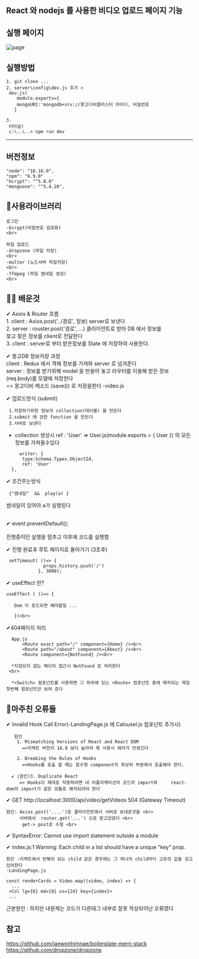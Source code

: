 React 와 nodejs 를 사용한 비디오 업로드 페이지 기능  
--

실행 페이지
---
![page](https://user-images.githubusercontent.com/46067837/111562701-fdc2ff00-87d9-11eb-9272-1211304e9506.png)

실행방법
---
```
1. git clone ...
2. server\config\dev.js 추가 >
 dev.js)
    module.exports={
    mongoURI:'mongodb+srv://몽고디비클러스터 아이디, 비밀번호
   }

3.
 터미널) 
 c:\..\..> npm run dev
```
---
버전정보
---
```
"node": "10.16.0",
"npm": "6.9.0"
"bcrypt": "^5.0.0"
"mongoose": "^5.4.20",
 ```


📕사용라이브러리 
---
 ```
로그인 
-bcrypt(비밀번호 암호화)
<br>
```

```
파일 업로드
-dropzone (파일 저장)
<br>
-multer (노드서버 파일저장)
<br>
-ffmpeg (파일 썸네일 생성)
<br>
```



👨‍💻 배운것 
---
  ✔ Axios & Router 흐름 <br>
      1. client : Axios.post('../경로', 정보) server로 보낸다 <br>
      2. server  : rouster.post('경로', ...) 클라이언트로 받아 DB 에서 정보를 <br>
          찾고 찾은 정보를 client로 전달한다<br>
      3. client : server로 부터 받은정보를 State 에 저장하여 사용한다.

  ✔ 몽고DB 정보저장 과정 <br>
    client : Redux 에서 객체 정보를 가져와 server 로 넘겨준다 <br>
    server : 정보를 받기위해 model 을 만을어 놓고 라우터를 이용해 받은 정보(req.body)를 모델에 저장한다  <br>
            => 몽고디비 메소드 (save()) 로 저장을한다 -video.js<br>

  ✔ 업로드방식 (submit)
     
     1.저장하기위한 정보의 collection(테이블) 을 만든다 
     2.submit 에 관한 function 을 만든다 
     3.서버로 보낸다 

  * collection 생성시  ref : 'User' => User.js(module.exports = { User }) 의 모든 정보를 가져올수있다 <br>
  ```
       writer: {
        type:Schema.Types.ObjectId,
        ref: 'User'
    },
  ```


  ✔ 조건주는방식 <br>
  ```
   {"썸네일"  &&  play(a) }
   ```
   썸네일이 있어야 a가 실행된다   
   <br>
   

  ✔ event.preventDefault();<br><br>
   진행중이던 실행을 멈추고 이후에 코드를 실행함  <br>

  ✔ 진행 완료후 루트 페이지로 돌아가기 (3초후)<br>
  ```
   setTimeout( ()=> {
                props.history.push('/')
              }, 3000);
  ```

  ✔ useEffect 란?
  ```
  useEffect ( ()=> {

     Dom 이 로드되면 해야할일 ... 

     })<br>
  ```
  ✔404페이지 처리 
  ```
    App.js 
        <Route exact path="/" component={Home} /><br>
        <Route path="/about" component={About} /><br>
        <Route component={NotFound} /><br>
  ```

      *지정되지 않는 페이지 접근시 NotFound 로 처리한다
     <br>
 
      *<Switch> 컴포넌트를 사용하면 그 하위에 있는 <Route> 컴포넌트 중에 매치되는 제일 첫번째 컴포넌트만 보여 준다
 

 🚫마주친 오류들 
 ---
  ✔  Invalid Hook Call Error(-LandingPage.js 에 Calousel.js 컴포넌트 추가시)
       
       원인 
        1. Mismatching Versions of React and React DOM
          =>리액트 버전이 16.8 보다 높아야 훅 사용시 에러가 안생긴다

        2. Breaking the Rules of Hooks
          =>Hooks를 호출 할 때는 함수형 component의 최상위 부분에서 호출해야 한다.

      ✔ (원인)3. Duplicate React
         => Hooks이 제대로 작동하려면 내 어플리케이션의 코드의 import와     react-dom의 import가 같은 모듈로 해석되어야 한다



 ✔ GET http://localhost:3000/api/video/getVideos 504 (Gateway Timeout)<br>
 ```
 원인: Axios.post('....')로 클라이언트에서 서버로 보내준것을 <br>
      서버에서  router.get('...') 으로 받고있었다 <br>
       get-> post로 수정 <br>
  ```

 ✔ SyntaxError: Cannot use import statement outside a module

  
 ✔ index.js:1 Warning: Each child in a list should have a unique "key" prop.<br>
 ```
 원인 :리액트에서 반복이 되는 child 같은 경우에는 그 하나의 child마다 고유의 값을 갖고 있어한다 
 -LandingPage.js 

 const renderCards = Video.map((video, index) => {
   ...
  <Col lg={6} md={8} xs={24} key={index}>
  ...

```

 근본원인 : 하지만 내문제는 코드가 다른태그 내부로 잘못 작성되어난 오류였다
 

  참고
 ---
 https://github.com/jaewonhimnae/boilerplate-mern-stack<br>
 https://github.com/dropzone/dropzone
 

 




 




       
